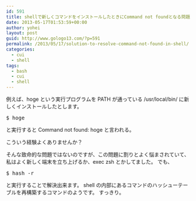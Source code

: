 ```yaml
---
id: 591
title: shellで新しくコマンドをインストールしたときにCommand not foundとなる問題を解決する方法
date: 2013-05-17T01:53:59+00:00
author: yohei
layout: post
guid: http://www.gologo13.com/?p=591
permalink: /2013/05/17/solution-to-resolve-command-not-found-in-shell/
categories:
  - cui
  - shell
tags:
  - bash
  - cui
  - shell
---
```

例えば、hoge という実行プログラムを PATH が通っている /usr/local/bin/ に新しくインストールしたとします。

<pre class="lang:sh decode:true " >$ hoge</pre>

と実行すると Command not found: hoge と言われる。

こういう経験よくありませんか？

そんな致命的な問題ではないのですが、この問題に割りとよく悩まされていて、私はよく新しく端末を立ち上げるか、exec zsh とかしてました。 でも、

<pre class="lang:sh decode:true " >$ hash -r
</pre>

と実行することで解決出来ます。 shell の内部にあるコマンドのハッシューテーブルを再構築するコマンドのようです。 すっきり。